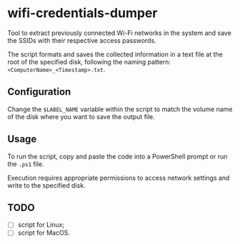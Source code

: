 # wifi-credentials-dumper
Tool to extract previously connected Wi-Fi networks in the system and save the SSIDs with their respective access passwords.

The script formats and saves the collected information in a text file at the root of the specified disk, following the naming pattern: `<ComputerName>_<Timestamp>.txt`.

## Configuration
Change the `$LABEL_NAME` variable within the script to match the volume name of the disk where you want to save the output file.

## Usage
To run the script, copy and paste the code into a PowerShell prompt or run the `.ps1` file.

Execution requires appropriate permissions to access network settings and write to the specified disk.

## TODO
- [ ] script for Linux;
- [ ] script for MacOS.
